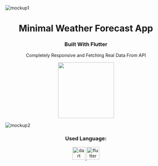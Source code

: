 ![mockup1](https://user-images.githubusercontent.com/85846854/180645938-380d61a5-a513-421e-bde1-6669ac2fc489.jpg)


<h1 align="center">Minimal Weather Forecast App</h1>
<h3 align="center">Built With Flutter</h3>

<p align="center">Completely Responsive and Fetching Real Data From API</p>

<a href="https://ohalukkarakaya.github.io/flutter-weather-forecast/">
<p align="center">
<img width="175" src="https://user-images.githubusercontent.com/85846854/180302226-fa73f426-8346-486b-b668-2fb27311c642.png"/>
</p>
</a>

![mockup2](https://user-images.githubusercontent.com/85846854/180646209-76e68b5a-9e96-4364-83c7-aa97c39204dd.jpg)


<h3 align="center">Used Language:</h3>
<p align="center"> <a href="https://dart.dev" target="_blank" rel="noreferrer"> <img src="https://www.vectorlogo.zone/logos/dartlang/dartlang-icon.svg" alt="dart" width="40" height="40"/> </a> <a href="https://flutter.dev" target="_blank" rel="noreferrer"> <img src="https://www.vectorlogo.zone/logos/flutterio/flutterio-icon.svg" alt="flutter" width="40" height="40"/> </a> </p>
